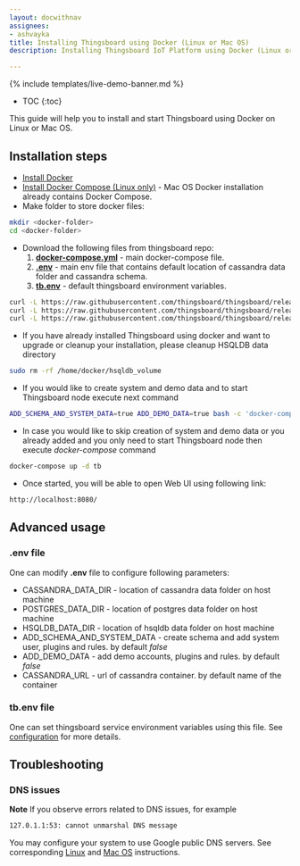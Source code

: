 ```yaml
---
layout: docwithnav
assignees:
- ashvayka
title: Installing Thingsboard using Docker (Linux or Mac OS)
description: Installing Thingsboard IoT Platform using Docker (Linux or Mac OS)

---
```


{% include templates/live-demo-banner.md %}

* TOC
{:toc}

This guide will help you to install and start Thingsboard using Docker on Linux or Mac OS.


## Installation steps

- [Install Docker](https://docs.docker.com/engine/installation/)
- [Install Docker Compose (Linux only)](https://docs.docker.com/compose/install/) - Mac OS Docker installation already contains Docker Compose. 
- Make folder to store docker files:

```bash
mkdir <docker-folder>
cd <docker-folder>
```

- Download the following files from thingsboard repo:
    1. **[docker-compose.yml](https://raw.githubusercontent.com/thingsboard/thingsboard/release-1.2.4/docker/docker-compose.yml)** - main docker-compose file.
    1. **[.env](https://raw.githubusercontent.com/thingsboard/thingsboard/release-1.2.4/docker/.env)** - main env file that contains default location of cassandra data folder and cassandra schema.
    1. **[tb.env](https://raw.githubusercontent.com/thingsboard/thingsboard/release-1.2.4/docker/tb.env)** - default thingsboard environment variables.
      
```bash
curl -L https://raw.githubusercontent.com/thingsboard/thingsboard/release-1.2.4/docker/docker-compose.yml > docker-compose.yml
curl -L https://raw.githubusercontent.com/thingsboard/thingsboard/release-1.2.4/docker/.env > .env
curl -L https://raw.githubusercontent.com/thingsboard/thingsboard/release-1.2.4/docker/tb.env > tb.env
```
   
- If you have already installed Thingsboard using docker and want to upgrade or cleanup your installation, please cleanup HSQLDB data directory
      
```bash
sudo rm -rf /home/docker/hsqldb_volume
```

- If you would like to create system and demo data and to start Thingsboard node execute next command 
 
```bash
ADD_SCHEMA_AND_SYSTEM_DATA=true ADD_DEMO_DATA=true bash -c 'docker-compose up -d tb'
``` 

- In case you would like to skip creation of system and demo data or you already added and you only need to start Thingsboard node then execute *docker-compose* command 

```bash
docker-compose up -d tb
```
   
- Once started, you will be able to open Web UI using following link:
   
```bash
http://localhost:8080/
```

## Advanced usage

### .env file

One can modify **.env** file to configure following parameters:

 - CASSANDRA_DATA_DIR - location of cassandra data folder on host machine
 - POSTGRES_DATA_DIR - location of postgres data folder on host machine
 - HSQLDB_DATA_DIR - location of hsqldb data folder on host machine
 - ADD_SCHEMA_AND_SYSTEM_DATA - create schema and add system user, plugins and rules. by default *false*
 - ADD_DEMO_DATA - add demo accounts, plugins and rules. by default *false*
 - CASSANDRA_URL - url of cassandra container. by default name of the container
  
### tb.env file

One can set thingsboard service environment variables using this file. See [configuration](/docs/user-guide/install/config/#thingsboardyml) for more details.

## Troubleshooting

### DNS issues

**Note** If you observe errors related to DNS issues, for example

```bash
127.0.1.1:53: cannot unmarshal DNS message
```

You may configure your system to use Google public DNS servers. 
See corresponding [Linux](https://developers.google.com/speed/public-dns/docs/using#linux) and [Mac OS](https://developers.google.com/speed/public-dns/docs/using#mac_os) instructions.

